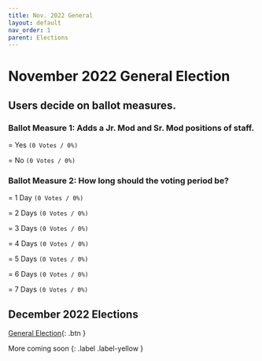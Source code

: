 ```yaml
---
title: Nov. 2022 General
layout: default
nav_order: 1
parent: Elections
---
```


# November 2022 General Election
## Users decide on ballot measures.
### **Ballot Measure 1:** Adds a Jr. Mod and Sr. Mod positions of staff.
= Yes `(0 Votes / 0%)`

= No `(0 Votes / 0%)`
### **Ballot Measure 2:** How long should the voting period be?
= 1 Day `(0 Votes / 0%)`

= 2 Days `(0 Votes / 0%)`

= 3 Days `(0 Votes / 0%)`

= 4 Days `(0 Votes / 0%)`

= 5 Days `(0 Votes / 0%)`

= 6 Days `(0 Votes / 0%)`

= 7 Days `(0 Votes / 0%)`

## December 2022 Elections

[General Election](elections/dec22gen.html){: .btn }

More coming soon
{: .label .label-yellow }